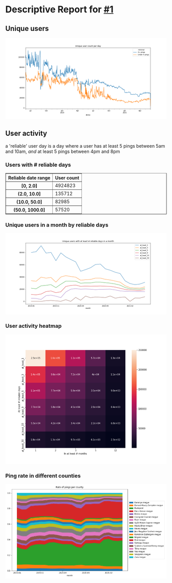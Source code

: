 # Descriptive Report for [#1](https://github.com/sscu-budapest/mobility/issues/1)

## Unique users

![img-1](../figures/upd.png)


## User activity

a 'reliable' user day is a day where a user has at least 5 pings between 5am and 10am, *and* at least 5 pings between 4pm and 8pm

### Users with # reliable days

<table border="1" class="dataframe">
  <thead>
    <tr style="text-align: right;">
      <th>Reliable date range</th>
      <th>User count</th>
    </tr>
  </thead>
  <tbody>
    <tr>
      <th>[0, 2.0]</th>
      <td>4924823</td>
    </tr>
    <tr>
      <th>(2.0, 10.0]</th>
      <td>135712</td>
    </tr>
    <tr>
      <th>(10.0, 50.0]</th>
      <td>82985</td>
    </tr>
    <tr>
      <th>(50.0, 1000.0]</th>
      <td>57520</td>
    </tr>
  </tbody>
</table>

### Unique users in a month by reliable days

![img-upm](../figures/upm.png)

### User activity heatmap

![img-hmap](../figures/uhmap.png)


### Ping rate in different counties

![img-county](../figures/county-rate.png)
